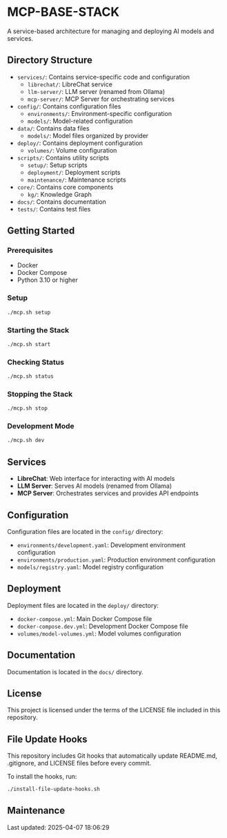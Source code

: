 # MCP-BASE-STACK

A service-based architecture for managing and deploying AI models and services.

## Directory Structure

- `services/`: Contains service-specific code and configuration
  - `librechat/`: LibreChat service
  - `llm-server/`: LLM server (renamed from Ollama)
  - `mcp-server/`: MCP Server for orchestrating services
- `config/`: Contains configuration files
  - `environments/`: Environment-specific configuration
  - `models/`: Model-related configuration
- `data/`: Contains data files
  - `models/`: Model files organized by provider
- `deploy/`: Contains deployment configuration
  - `volumes/`: Volume configuration
- `scripts/`: Contains utility scripts
  - `setup/`: Setup scripts
  - `deployment/`: Deployment scripts
  - `maintenance/`: Maintenance scripts
- `core/`: Contains core components
  - `kg/`: Knowledge Graph
- `docs/`: Contains documentation
- `tests/`: Contains test files

## Getting Started

### Prerequisites

- Docker
- Docker Compose
- Python 3.10 or higher

### Setup

```bash
./mcp.sh setup
```

### Starting the Stack

```bash
./mcp.sh start
```

### Checking Status

```bash
./mcp.sh status
```

### Stopping the Stack

```bash
./mcp.sh stop
```

### Development Mode

```bash
./mcp.sh dev
```

## Services

- **LibreChat**: Web interface for interacting with AI models
- **LLM Server**: Serves AI models (renamed from Ollama)
- **MCP Server**: Orchestrates services and provides API endpoints

## Configuration

Configuration files are located in the `config/` directory:

- `environments/development.yaml`: Development environment configuration
- `environments/production.yaml`: Production environment configuration
- `models/registry.yaml`: Model registry configuration

## Deployment

Deployment files are located in the `deploy/` directory:

- `docker-compose.yml`: Main Docker Compose file
- `docker-compose.dev.yml`: Development Docker Compose file
- `volumes/model-volumes.yml`: Model volumes configuration

## Documentation

Documentation is located in the `docs/` directory.

## License

This project is licensed under the terms of the LICENSE file included in this repository.
## File Update Hooks

This repository includes Git hooks that automatically update README.md, .gitignore, and LICENSE files before every commit.

To install the hooks, run:

```bash
./install-file-update-hooks.sh
```

## Maintenance

Last updated: 2025-04-07 18:06:29
